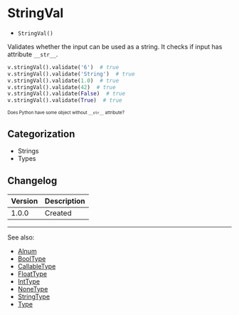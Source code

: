 # StringVal

- `StringVal()`

Validates whether the input can be used as a string. It checks if input has attribute `__str__`.

```python
v.stringVal().validate('6')  # true
v.stringVal().validate('String')  # true
v.stringVal().validate(1.0)  # true
v.stringVal().validate(42)  # true
v.stringVal().validate(False)  # true
v.stringVal().validate(True)  # true
```
<sub><sup>Does Python have some object without `__str__` attribute?</sup></sub>

## Categorization

- Strings
- Types

## Changelog

Version | Description
--------|-------------
  1.0.0 | Created

***
See also:

- [Alnum](Alnum.md)
- [BoolType](BoolType.md)
- [CallableType](CallableType.md)
- [FloatType](FloatType.md)
- [IntType](IntType.md)
- [NoneType](NoneType.md)
- [StringType](StringType.md)
- [Type](Type.md)